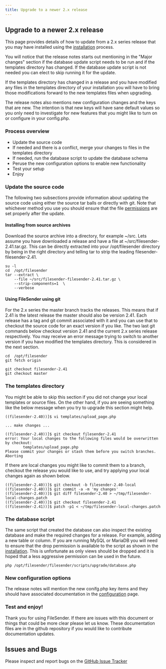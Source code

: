 ```yaml
---
title: Upgrade to a newer 2.x release
---
```


## Upgrade to a newer 2.x release

This page provides details of how to update from a 2.x series release
that you may have installed using the 
[installation](https://docs.filesender.org/filesender/v2.0/install/) process.

You will notice that the release notes starts out mentioning in the 
"Major changes" section if the database update script needs to be run
and if the templates directory has changed. If the database update
script is not needed you can elect to skip running it for the update.

If the templates directory has changed in a release and you have modified 
any files in the templates directory of your installation you will have
to bring those modifications forward to the new templates files when 
upgrading.

The release notes also mentions new configuration changes and the keys
that are new. The intention is that new keys will have sane default
values so you only need to investigate for new features that you might
like to turn on or configure in your config.php.

### Process overview

* Update the source code
* If needed and there is a conflict, merge your changes to files in the templates directory
* If needed, run the database script to update the database schema
* Peruse the new configuration options to enable new functionality
* Test your setup 
* Enjoy

### Update the source code

The following two subsections provide information about updating the
source code using either the source tar balls or directly with git.
Note that whichever method you use you should ensure that the file
[permissions](https://docs.filesender.org/filesender/v2.0/install/#step-3---setup-the-filesender-configuration)
are set properly after the update.

#### Installing from source archives

Download the source archive into a directory, for example ~/src. Lets
assume you have downloaded a release and have a file at
~/src/filesender-2.41.tar.gz. This can be directly extracted into your
/opt/filesender directory by being in the right directory and telling
tar to strip the leading filesender-filesender-2.41.


```
su -l
cd  /opt/filesender
tar --extract \
    --file ~/src/filesender-filesender-2.41.tar.gz \
    --strip-components=1  \
    --verbose

```


#### Using FileSender using git

For the 2.x series the master branch tracks the releases. This means
that if 2.41 is the latest release the master should also be version
2.41. Each release has a tag and git commit associated with it and you
can use that to checkout the source code for an exact version if you
like. The two last git commands below checkout version 2.41 and the
current 2.x series release respectively. You may receive an error message
trying to switch to another version if you have modified the templates directory. 
This is considered in the next section.

```
cd  /opt/filesender
git fetch origin

git checkout filesender-2.41
git checkout master
```

### The templates directory

You might be able to skip this section if you did not change your
local templates or source files. On the other hand, if you are seeing
something like the below message when you try to upgrade this section
might help.

```
((filesender-2.40))]$ vi templates/upload_page.php

... make changes ...

((filesender-2.40))]$ git checkout filesender-2.41
error: Your local changes to the following files would be overwritten by checkout:
        templates/upload_page.php
Please commit your changes or stash them before you switch branches.
Aborting
```

If there are local changes you might like to commit them to a branch,
checkout the release you would like to use, and try applying your
local changes again as shown below.

```
((filesender-2.40))]$ git checkout -b filesender-2.40-local
((filesender-2.40))]$ git commit -a -m 'my changes'
((filesender-2.40))]$ git diff filesender-2.40 > ~/tmp/filesender-local-changes.patch
((filesender-2.40))]$ git checkout filesender-2.41
((filesender-2.41))]$ patch -p1 < ~/tmp/filesender-local-changes.patch
```

### The database script

The same script that created the database can also inspect the
existing database and make the required changes for a release. For
example, adding a new table or column. If you are running MySQL or
MariaDB you will need to ensure that the drop permission is available
to the script as shown in the
[installation](https://docs.filesender.org/filesender/v2.0/install/#option-b---mysql).
This is unfortunate as only views should be dropped and it is hoped
that a less aggressive permission can be used in the future.


```
php /opt/filesender/filesender/scripts/upgrade/database.php
```

### New configuration options

The release notes will mention the new conifg.php key items and they
should have associated documentation in the
[configuration](https://docs.filesender.org/filesender/v2.0/admin/configuration/)
page.

### Test and enjoy!

Thank you for using FileSender. If there are issues with this document
or things that could be more clear please let us know. These
documentation files are in the github repository if you would like to
contribute documentation updates.


## Issues and Bugs

Please inspect and report bugs on the [GitHub Issue
Tracker](https://github.com/filesender/filesender/issues)

